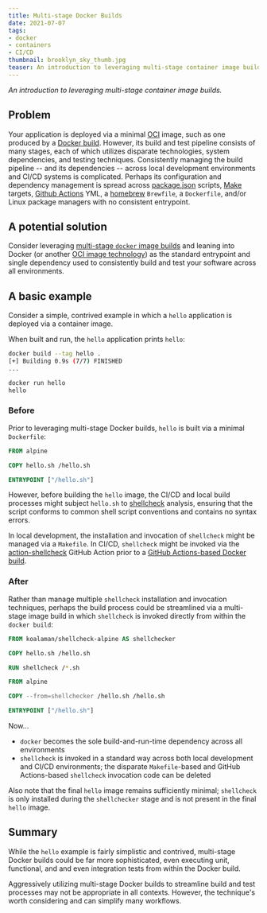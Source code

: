 ```yaml
---
title: Multi-stage Docker Builds
date: 2021-07-07
tags:
- docker
- containers
- CI/CD
thumbnail: brooklyn_sky_thumb.jpg
teaser: An introduction to leveraging multi-stage container image builds.
---
```


_An introduction to leveraging multi-stage container image builds._

## Problem

Your application is deployed via a minimal [OCI](https://opencontainers.org/) image, such as one produced by a [Docker build](https://docs.docker.com/engine/reference/commandline/build/). However, its build and test pipeline consists of many stages, each of which utilizes disparate technologies, system dependencies, and testing techniques. Consistently managing the build pipeline -- and its dependencies -- across local development environments and CI/CD systems is complicated. Perhaps its configuration and dependency management is spread across [package.json](https://docs.npmjs.com/cli/v7/configuring-npm/package-json#scripts) scripts, [Make](https://stackoverflow.com/questions/2270643/what-is-a-make-target/2270701) targets, [Github Actions](https://github.com/features/actions) YML, a [homebrew](https://brew.sh/) `Brewfile`, a `Dockerfile`, and/or Linux package managers with no consistent entrypoint.

## A potential solution

Consider leveraging [multi-stage `docker` image builds](https://docs.docker.com/develop/develop-images/multistage-build/) and leaning into Docker (or another [OCI image technology](https://opencontainers.org/)) as the standard entrypoint and single dependency used to consistently build and test your software across all environments.

## A basic example

Consider a simple, contrived example in which a `hello` application is deployed via a container image.

When built and run, the `hello` application prints `hello`:

```bash
docker build --tag hello .
[+] Building 0.9s (7/7) FINISHED
...
```

```bash
docker run hello
hello
```

### Before

Prior to leveraging multi-stage Docker builds, `hello` is built via a minimal `Dockerfile`:

```Dockerfile
FROM alpine

COPY hello.sh /hello.sh

ENTRYPOINT ["/hello.sh"]
```

However, before building the `hello` image, the CI/CD and local build processes might subject `hello.sh` to [shellcheck](https://github.com/koalaman/shellcheck) analysis, ensuring that the script conforms to common shell script conventions and contains no syntax errors.

In local development, the installation and invocation of `shellcheck` might be managed via a `Makefile`. In CI/CD, `shellcheck` might be invoked via the [action-shellcheck](https://github.com/marketplace/actions/shellcheck) GitHub Action prior to a [GitHub Actions-based Docker build](https://github.com/marketplace/actions/build-and-push-docker-images).

### After

Rather than manage multiple `shellcheck` installation and invocation techniques, perhaps the build process could be streamlined via a multi-stage image build in which `shellcheck` is invoked directly from within the `docker build`:

```Dockerfile
FROM koalaman/shellcheck-alpine AS shellchecker

COPY hello.sh /hello.sh

RUN shellcheck /*.sh

FROM alpine

COPY --from=shellchecker /hello.sh /hello.sh

ENTRYPOINT ["/hello.sh"]
```

Now...

* `docker` becomes the sole build-and-run-time dependency across all environments
* `shellcheck` is invoked in a standard way across both local development and CI/CD environments; the disparate `Makefile`-based and GitHub Actions-based `shellcheck` invocation code can be deleted

Also note that the final `hello` image remains sufficiently minimal; `shellcheck` is only installed during the `shellchecker` stage and is not present in the final `hello` image.

## Summary

While the `hello` example is fairly simplistic and contrived, multi-stage Docker builds could be far more sophisticated, even executing unit, functional, and and even integration tests from within the Docker build.

Aggressively utilizing multi-stage Docker builds to streamline build and test processes may not be appropriate in all contexts. However, the technique's worth considering and can simplify many workflows.
